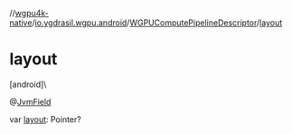 //[wgpu4k-native](../../../index.md)/[io.ygdrasil.wgpu.android](../index.md)/[WGPUComputePipelineDescriptor](index.md)/[layout](layout.md)

# layout

[android]\

@[JvmField](https://kotlinlang.org/api/core/kotlin-stdlib/kotlin.jvm/-jvm-field/index.html)

var [layout](layout.md): Pointer?